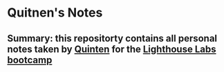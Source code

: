 # Quitnen's Notes

## Summary: this repositorty contains all personal notes taken by [Quinten](https://github.com/QuinAiton) for the [Lighthouse Labs bootcamp](https://www.lighthouselabs.ca)

